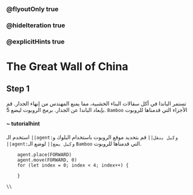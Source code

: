 ### @flyoutOnly true
### @hideIteration true
### @explicitHints true

# The Great Wall of China

## Step 1
تستمر الباندا في أكل سقالات البناء الخشبية، مما يمنع المهندس من إنهاء الجدار. قم بإبعاد الباندا عن الجدار. برمج الروبوت ليضع 5. `Bamboo` الأجزاء التي قدمناها للروبوت

#### ~ tutorialhint  
استخدم الـ ``||agent:وكيل ينقل||`` قم بتحديد موقع الروبوت باستخدام البلوك و ``||agent:وكيل يضع||`` لوضع الـ `Bamboo` التي قدمناها للروبوت.

```ghost
    agent.place(FORWARD)
    agent.move(FORWARD, 0)
    for (let index = 0; index < 4; index++) {
    	
    }
```
```template
\\
```
```package
```
